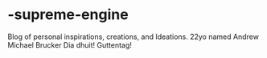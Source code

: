 # -supreme-engine
Blog of personal inspirations, creations, and Ideations. 22yo named Andrew Michael Brucker Dia dhuit! Guttentag!
